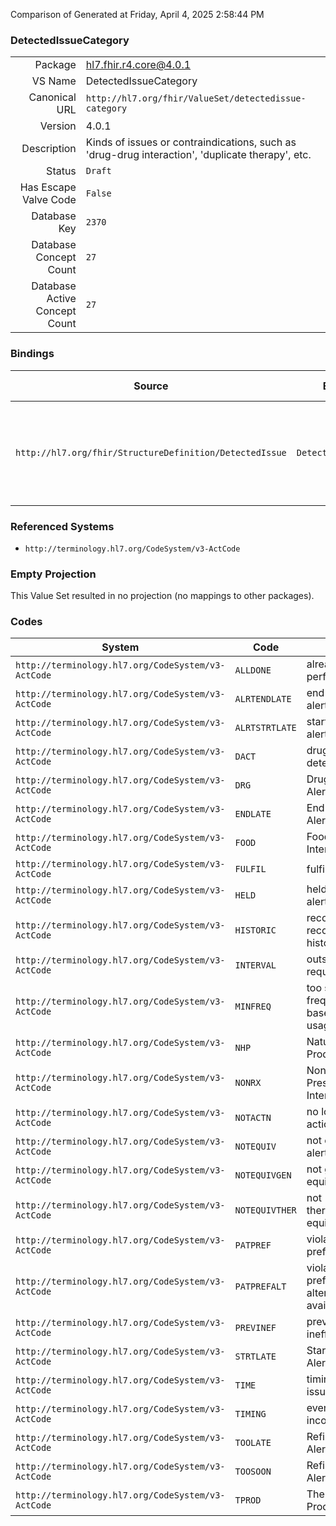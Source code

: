 Comparison of 
Generated at Friday, April 4, 2025 2:58:44 PM

### DetectedIssueCategory

|      |     |
| ---: | --- |
| Package | hl7.fhir.r4.core@4.0.1 |
| VS Name | DetectedIssueCategory |
| Canonical URL | `http://hl7.org/fhir/ValueSet/detectedissue-category` |
| Version | 4.0.1 |
| Description | Kinds of issues or contraindications, such as 'drug-drug interaction', 'duplicate therapy', etc. |
| Status | `Draft` |
| Has Escape Valve Code | `False` |
| Database Key | `2370` |
| Database Concept Count | `27` |
| Database Active Concept Count | `27` |
### Bindings

| Source | Element | Binding | Strength | Element Short |
| ------ | ------- | ------- | -------- | ------------- |
| `http://hl7.org/fhir/StructureDefinition/DetectedIssue` | `DetectedIssue.code` | `http://hl7.org/fhir/ValueSet/detectedissue-category` | `Preferred` | Issue Category, e.g. drug-drug, duplicate therapy, etc. |

### Referenced Systems

* `http://terminology.hl7.org/CodeSystem/v3-ActCode`
### Empty Projection

This Value Set resulted in no projection (no mappings to other packages).

### Codes

| System | Code | Display |
| ------ | ---- | ------- |
| `http://terminology.hl7.org/CodeSystem/v3-ActCode` | `ALLDONE` | already performed |
| `http://terminology.hl7.org/CodeSystem/v3-ActCode` | `ALRTENDLATE` | end too late alert |
| `http://terminology.hl7.org/CodeSystem/v3-ActCode` | `ALRTSTRTLATE` | start too late alert |
| `http://terminology.hl7.org/CodeSystem/v3-ActCode` | `DACT` | drug action detected issue |
| `http://terminology.hl7.org/CodeSystem/v3-ActCode` | `DRG` | Drug Interaction Alert |
| `http://terminology.hl7.org/CodeSystem/v3-ActCode` | `ENDLATE` | End Too Late Alert |
| `http://terminology.hl7.org/CodeSystem/v3-ActCode` | `FOOD` | Food Interaction Alert |
| `http://terminology.hl7.org/CodeSystem/v3-ActCode` | `FULFIL` | fulfillment alert |
| `http://terminology.hl7.org/CodeSystem/v3-ActCode` | `HELD` | held/suspended alert |
| `http://terminology.hl7.org/CodeSystem/v3-ActCode` | `HISTORIC` | record recorded as historical |
| `http://terminology.hl7.org/CodeSystem/v3-ActCode` | `INTERVAL` | outside requested time |
| `http://terminology.hl7.org/CodeSystem/v3-ActCode` | `MINFREQ` | too soon within frequency based on the usage |
| `http://terminology.hl7.org/CodeSystem/v3-ActCode` | `NHP` | Natural Health Product Alert |
| `http://terminology.hl7.org/CodeSystem/v3-ActCode` | `NONRX` | Non-Prescription Interaction Alert |
| `http://terminology.hl7.org/CodeSystem/v3-ActCode` | `NOTACTN` | no longer actionable |
| `http://terminology.hl7.org/CodeSystem/v3-ActCode` | `NOTEQUIV` | not equivalent alert |
| `http://terminology.hl7.org/CodeSystem/v3-ActCode` | `NOTEQUIVGEN` | not generically equivalent alert |
| `http://terminology.hl7.org/CodeSystem/v3-ActCode` | `NOTEQUIVTHER` | not therapeutically equivalent alert |
| `http://terminology.hl7.org/CodeSystem/v3-ActCode` | `PATPREF` | violates stated preferences |
| `http://terminology.hl7.org/CodeSystem/v3-ActCode` | `PATPREFALT` | violates stated preferences, alternate available |
| `http://terminology.hl7.org/CodeSystem/v3-ActCode` | `PREVINEF` | previously ineffective |
| `http://terminology.hl7.org/CodeSystem/v3-ActCode` | `STRTLATE` | Start Too Late Alert |
| `http://terminology.hl7.org/CodeSystem/v3-ActCode` | `TIME` | timing detected issue |
| `http://terminology.hl7.org/CodeSystem/v3-ActCode` | `TIMING` | event timing incorrect alert |
| `http://terminology.hl7.org/CodeSystem/v3-ActCode` | `TOOLATE` | Refill Too Late Alert |
| `http://terminology.hl7.org/CodeSystem/v3-ActCode` | `TOOSOON` | Refill Too Soon Alert |
| `http://terminology.hl7.org/CodeSystem/v3-ActCode` | `TPROD` | Therapeutic Product Alert |
